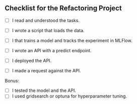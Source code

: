 ## Checklist for the Refactoring Project

<!-- If you are done with a topic mark the checkboxes with an `x` (like `[x]`) -->

- [ ] I read and understood the tasks.
- [ ] I wrote a script that loads the data.
- [ ] I that trains a model and tracks the experiment in MLFlow.
- [ ] I wrote an API with a predict endpoint.
- [ ] I deployed the API.
- [ ] I made a request against the API.


Bonus:
- [ ] I tested the model and the API.
- [ ] I used gridsearch or optuna for hyperparameter tuning.
